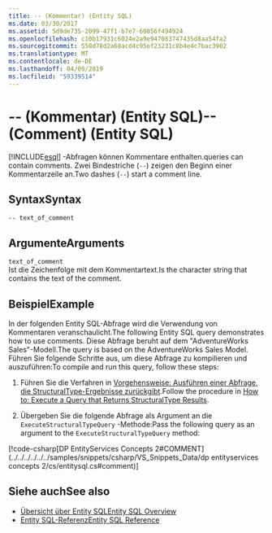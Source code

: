 ```yaml
---
title: -- (Kommentar) (Entity SQL)
ms.date: 03/30/2017
ms.assetid: 5d9de735-2099-47f1-b7e7-60856f494924
ms.openlocfilehash: c10b17931c6024e2a9e947083747435d8aa54fa2
ms.sourcegitcommit: 558d78d2a68acd4c95ef23231c8b4e4c7bac3902
ms.translationtype: MT
ms.contentlocale: de-DE
ms.lasthandoff: 04/09/2019
ms.locfileid: "59339514"
---
```

# <a name="---comment-entity-sql"></a><span data-ttu-id="16cc8-102">-- (Kommentar) (Entity SQL)</span><span class="sxs-lookup"><span data-stu-id="16cc8-102">-- (Comment) (Entity SQL)</span></span>
[!INCLUDE[esql](../../../../../../includes/esql-md.md)] <span data-ttu-id="16cc8-103">-Abfragen können Kommentare enthalten.</span><span class="sxs-lookup"><span data-stu-id="16cc8-103">queries can contain comments.</span></span> <span data-ttu-id="16cc8-104">Zwei Bindestriche (`--`) zeigen den Beginn einer Kommentarzeile an.</span><span class="sxs-lookup"><span data-stu-id="16cc8-104">Two dashes (`--`) start a comment line.</span></span>  
  
## <a name="syntax"></a><span data-ttu-id="16cc8-105">Syntax</span><span class="sxs-lookup"><span data-stu-id="16cc8-105">Syntax</span></span>  
  
```  
-- text_of_comment  
```  
  
## <a name="arguments"></a><span data-ttu-id="16cc8-106">Argumente</span><span class="sxs-lookup"><span data-stu-id="16cc8-106">Arguments</span></span>  
 `text_of_comment`  
 <span data-ttu-id="16cc8-107">Ist die Zeichenfolge mit dem Kommentartext.</span><span class="sxs-lookup"><span data-stu-id="16cc8-107">Is the character string that contains the text of the comment.</span></span>  
  
## <a name="example"></a><span data-ttu-id="16cc8-108">Beispiel</span><span class="sxs-lookup"><span data-stu-id="16cc8-108">Example</span></span>  
 <span data-ttu-id="16cc8-109">In der folgenden Entity SQL-Abfrage wird die Verwendung von Kommentaren veranschaulicht.</span><span class="sxs-lookup"><span data-stu-id="16cc8-109">The following Entity SQL query demonstrates how to use comments.</span></span> <span data-ttu-id="16cc8-110">Diese Abfrage beruht auf dem "AdventureWorks Sales"-Modell.</span><span class="sxs-lookup"><span data-stu-id="16cc8-110">The query is based on the AdventureWorks Sales Model.</span></span> <span data-ttu-id="16cc8-111">Führen Sie folgende Schritte aus, um diese Abfrage zu kompilieren und auszuführen:</span><span class="sxs-lookup"><span data-stu-id="16cc8-111">To compile and run this query, follow these steps:</span></span>  
  
1. <span data-ttu-id="16cc8-112">Führen Sie die Verfahren in [Vorgehensweise: Ausführen einer Abfrage, die StructuralType-Ergebnisse zurückgibt](../../../../../../docs/framework/data/adonet/ef/how-to-execute-a-query-that-returns-structuraltype-results.md).</span><span class="sxs-lookup"><span data-stu-id="16cc8-112">Follow the procedure in [How to: Execute a Query that Returns StructuralType Results](../../../../../../docs/framework/data/adonet/ef/how-to-execute-a-query-that-returns-structuraltype-results.md).</span></span>  
  
2. <span data-ttu-id="16cc8-113">Übergeben Sie die folgende Abfrage als Argument an die `ExecuteStructuralTypeQuery` -Methode:</span><span class="sxs-lookup"><span data-stu-id="16cc8-113">Pass the following query as an argument to the `ExecuteStructuralTypeQuery` method:</span></span>  
  
 [!code-csharp[DP EntityServices Concepts 2#COMMENT](../../../../../../samples/snippets/csharp/VS_Snippets_Data/dp entityservices concepts 2/cs/entitysql.cs#comment)]  
  
## <a name="see-also"></a><span data-ttu-id="16cc8-114">Siehe auch</span><span class="sxs-lookup"><span data-stu-id="16cc8-114">See also</span></span>

- [<span data-ttu-id="16cc8-115">Übersicht über Entity SQL</span><span class="sxs-lookup"><span data-stu-id="16cc8-115">Entity SQL Overview</span></span>](../../../../../../docs/framework/data/adonet/ef/language-reference/entity-sql-overview.md)
- [<span data-ttu-id="16cc8-116">Entity SQL-Referenz</span><span class="sxs-lookup"><span data-stu-id="16cc8-116">Entity SQL Reference</span></span>](../../../../../../docs/framework/data/adonet/ef/language-reference/entity-sql-reference.md)
